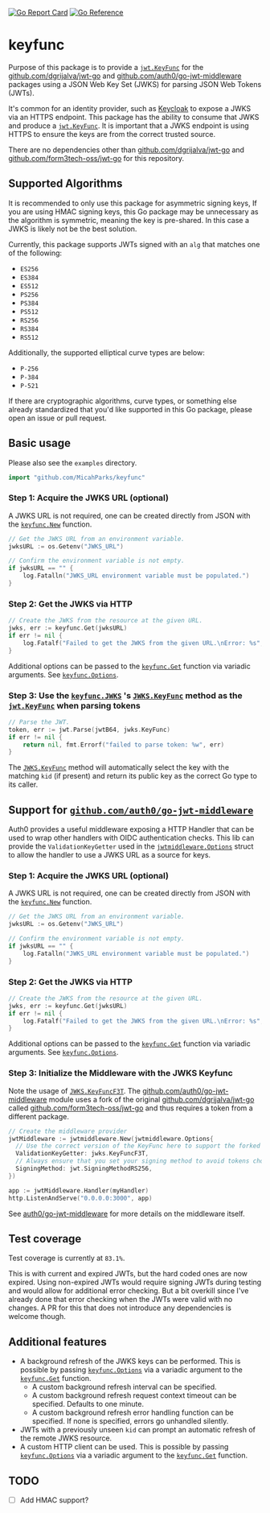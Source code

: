 [![Go Report Card](https://goreportcard.com/badge/github.com/MicahParks/keyfunc)](https://goreportcard.com/report/github.com/MicahParks/keyfunc) [![Go Reference](https://pkg.go.dev/badge/github.com/MicahParks/keyfunc.svg)](https://pkg.go.dev/github.com/MicahParks/keyfunc)

# keyfunc

Purpose of this package is to provide a
[`jwt.KeyFunc`](https://pkg.go.dev/github.com/dgrijalva/jwt-go@v3.2.0+incompatible#Keyfunc) for the
[github.com/dgrijalva/jwt-go](https://github.com/dgrijalva/jwt-go)
and [github.com/auth0/go-jwt-middleware](https://github.com/auth0/go-jwt-middleware) packages using a JSON Web Key Set
(JWKS) for parsing JSON Web Tokens (JWTs).

It's common for an identity provider, such as [Keycloak](https://www.keycloak.org/) to expose a JWKS via an HTTPS
endpoint. This package has the ability to consume that JWKS and produce a
[`jwt.KeyFunc`](https://pkg.go.dev/github.com/dgrijalva/jwt-go@v3.2.0+incompatible#Keyfunc). It is important that a JWKS
endpoint is using HTTPS to ensure the keys are from the correct trusted source.

There are no dependencies other than [github.com/dgrijalva/jwt-go](https://github.com/dgrijalva/jwt-go)
and [github.com/form3tech-oss/jwt-go](https://github.com/form3tech-oss/jwt-go) for this repository.

## Supported Algorithms

It is recommended to only use this package for asymmetric signing keys, If you are using HMAC signing keys, this Go
package may be unnecessary as the algorithm is symmetric, meaning the key is pre-shared. In this case a JWKS is likely
not be the best solution.

Currently, this package supports JWTs signed with an `alg` that matches one of the following:

* `ES256`
* `ES384`
* `ES512`
* `PS256`
* `PS384`
* `PS512`
* `RS256`
* `RS384`
* `RS512`

Additionally, the supported elliptical curve types are below:

* `P-256`
* `P-384`
* `P-521`

If there are cryptographic algorithms, curve types, or something else already standardized that you'd like supported in
this Go package, please open an issue or pull request.

## Basic usage

Please also see the `examples` directory.

```go
import "github.com/MicahParks/keyfunc"
```

### Step 1: Acquire the JWKS URL (optional)

A JWKS URL is not required, one can be created directly from JSON with the
[`keyfunc.New`](https://pkg.go.dev/github.com/MicahParks/keyfunc#New) function.

```go
// Get the JWKS URL from an environment variable.
jwksURL := os.Getenv("JWKS_URL")

// Confirm the environment variable is not empty.
if jwksURL == "" {
	log.Fatalln("JWKS_URL environment variable must be populated.")
}
```

### Step 2: Get the JWKS via HTTP

```go
// Create the JWKS from the resource at the given URL.
jwks, err := keyfunc.Get(jwksURL)
if err != nil {
	log.Fatalf("Failed to get the JWKS from the given URL.\nError: %s", err.Error())
}
```

Additional options can be passed to the [`keyfunc.Get`](https://pkg.go.dev/github.com/MicahParks/keyfunc#Get) function
via variadic arguments. See [`keyfunc.Options`](https://pkg.go.dev/github.com/MicahParks/keyfunc#Options).

### Step 3: Use the [`keyfunc.JWKS`](https://pkg.go.dev/github.com/MicahParks/keyfunc#JWKS) 's [`JWKS.KeyFunc`](https://pkg.go.dev/github.com/MicahParks/keyfunc#JWKS.KeyFunc) method as the [`jwt.KeyFunc`](https://pkg.go.dev/github.com/dgrijalva/jwt-go@v3.2.0+incompatible#Keyfunc) when parsing tokens

```go
// Parse the JWT.
token, err := jwt.Parse(jwtB64, jwks.KeyFunc)
if err != nil {
	return nil, fmt.Errorf("failed to parse token: %w", err)
}
```

The [`JWKS.KeyFunc`](https://pkg.go.dev/github.com/MicahParks/keyfunc#JWKS.KeyFunc) method will automatically select the
key with the matching `kid` (if present) and return its public key as the correct Go type to its caller.

## Support for [`github.com/auth0/go-jwt-middleware`](https://github.com/auth0/go-jwt-middleware)

Auth0 provides a useful middleware exposing a HTTP Handler that can be used to wrap other handlers with OIDC authentication checks. This lib can provide the `ValidationKeyGetter` used in the [`jwtmiddleware.Options`](https://pkg.go.dev/github.com/auth0/go-jwt-middleware#Options) struct to allow the handler to use a JWKS URL as a source for keys.

### Step 1: Acquire the JWKS URL (optional)
A JWKS URL is not required, one can be created directly from JSON with the
[`keyfunc.New`](https://pkg.go.dev/github.com/MicahParks/keyfunc#New) function.

```go
// Get the JWKS URL from an environment variable.
jwksURL := os.Getenv("JWKS_URL")

// Confirm the environment variable is not empty.
if jwksURL == "" {
	log.Fatalln("JWKS_URL environment variable must be populated.")
}
```

### Step 2: Get the JWKS via HTTP

```go
// Create the JWKS from the resource at the given URL.
jwks, err := keyfunc.Get(jwksURL)
if err != nil {
	log.Fatalf("Failed to get the JWKS from the given URL.\nError: %s", err.Error())
}
```

Additional options can be passed to the [`keyfunc.Get`](https://pkg.go.dev/github.com/MicahParks/keyfunc#Get) function
via variadic arguments. See [`keyfunc.Options`](https://pkg.go.dev/github.com/MicahParks/keyfunc#Options).


### Step 3: Initialize the Middleware with the JWKS Keyfunc

Note the usage of [`JWKS.KeyFuncF3T`](https://pkg.go.dev/github.com/MicahParks/keyfunc#JWKS.KeyFuncF3T). The [github.com/auth0/go-jwt-middleware](https://github.com/auth0/go-jwt-middleware) module uses a fork of the original [github.com/dgrijalva/jwt-go](https://github.com/dgrijalva/jwt-go) called [github.com/form3tech-oss/jwt-go](https://github.com/form3tech-oss/jwt-go) and thus requires a token from a different package.

```go
// Create the middleware provider
jwtMiddleware := jwtmiddleware.New(jwtmiddleware.Options{
  // Use the correct version of the KeyFunc here to support the forked lib used in jwtmiddleware
  ValidationKeyGetter: jwks.KeyFuncF3T,
  // Always ensure that you set your signing method to avoid tokens choosing the "none" method
  SigningMethod: jwt.SigningMethodRS256,
})

app := jwtMiddleware.Handler(myHandler)
http.ListenAndServe("0.0.0.0:3000", app)
```

See [auth0/go-jwt-middleware](https://github.com/auth0/go-jwt-middleware) for more details on the middleware itself.

## Test coverage

Test coverage is currently at `83.1%`.

This is with current and expired JWTs, but the hard coded ones are now expired. Using non-expired JWTs would require
signing JWTs during testing and would allow for additional error checking. But a bit overkill since I've already done
that error checking when the JWTs were valid with no changes. A PR for this that does not introduce any dependencies is
welcome though.

## Additional features

* A background refresh of the JWKS keys can be performed. This is possible by passing
  [`keyfunc.Options`](https://pkg.go.dev/github.com/MicahParks/keyfunc#Options) via a variadic argument to the
  [`keyfunc.Get`](https://pkg.go.dev/github.com/MicahParks/keyfunc#Get) function.
	* A custom background refresh interval can be specified.
	* A custom background refresh request context timeout can be specified. Defaults to one minute.
	* A custom background refresh error handling function can be specified. If none is specified, errors go unhandled
	  silently.
* JWTs with a previously unseen `kid` can prompt an automatic refresh of the remote JWKS resource.
* A custom HTTP client can be used. This is possible by passing
  [`keyfunc.Options`](https://pkg.go.dev/github.com/MicahParks/keyfunc#Options) via a variadic argument to the
  [`keyfunc.Get`](https://pkg.go.dev/github.com/MicahParks/keyfunc#Get) function.

## TODO

- [ ] Add HMAC support?
